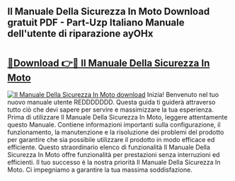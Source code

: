 ## Il Manuale Della Sicurezza In Moto Download gratuit PDF - Part-Uzp Italiano Manuale dell'utente di riparazione ayOHx

# <h2><a href="http://df9nztx.blite.top/?on=Il+Manuale+Della+Sicurezza+In+Moto">🔗Download 👉🔴 Il Manuale Della Sicurezza In Moto</a></h2>

[![Il Manuale Della Sicurezza In Moto download](https://i.imgur.com/lujVjoI.png)](http://df9nztx.blite.top/?on=Il+Manuale+Della+Sicurezza+In+Moto)
Inizia! Benvenuto nel tuo nuovo manuale utente REDDDDDDD. Questa guida ti guiderà attraverso tutto ciò che devi sapere per servire e massimizzare la tua esperienza. Prima di utilizzare Il Manuale Della Sicurezza In Moto, leggere attentamente questo Manuale. Contiene informazioni importanti sulla configurazione, il funzionamento, la manutenzione e la risoluzione dei problemi del prodotto per garantire che sia possibile utilizzare il prodotto in modo efficace ed efficiente. Questo straordinario elenco di funzionalità Il Manuale Della Sicurezza In Moto offre funzionalità per prestazioni senza interruzioni ed efficienti. Il tuo successo è la nostra priorità Il Manuale Della Sicurezza In Moto. Ci impegniamo a garantire la tua massima soddisfazione.
